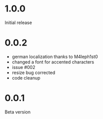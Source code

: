 # 1.0.0
Initial release
# 0.0.2
- german localization thanks to M4leph1st0 
- changed a font for accented characters
- issue #002
- resize bug corrected
- code cleanup
# 0.0.1
Beta version